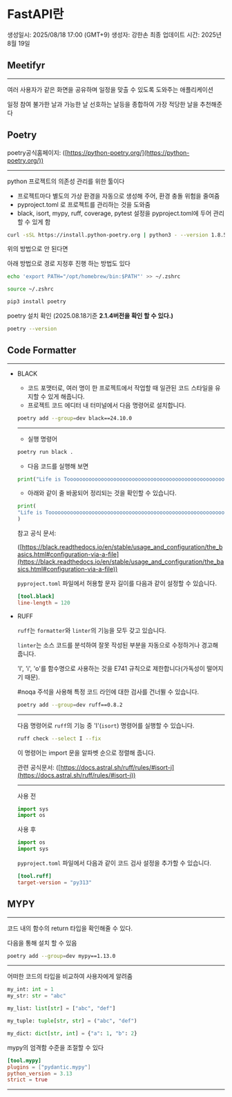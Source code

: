 # FastAPI란

생성일시: 2025/08/18 17:00 (GMT+9)
생성자: 강한손
최종 업데이트 시간: 2025년 8월 19일

## Meetifyr

---

여러 사용자가 같은 화면을 공유하며 일정을 맞출 수 있도록 도와주는 애플리케이션

일정 참여 불가한 날과 가능한 날 선호하는 날등을 종합하여 가장 적당한 날을 추천해준다

## Poetry

poetry공식홈페이지: ([https://python-poetry.org/](https://python-poetry.org/))

---

python 프로젝트의 의존성 관리를 위한 툴이다

- 프로젝트마다 별도의 가상 환경을 자동으로 생성해 주어, 환경 충돌 위험을 줄여줌
- pyproject.toml 로 프로젝트를 관리하는 것을 도와줌
- black, isort, mypy, ruff, coverage, pytest 설정을 pyproject.toml에 두어 관리할 수 있게 함

```bash
curl -sSL https://install.python-poetry.org | python3 - --version 1.8.5 
```

위의 방법으로 안 된다면

아래 방법으로 경로 지정후 진행 하는 방법도 있다

```bash
echo 'export PATH="/opt/homebrew/bin:$PATH"' >> ~/.zshrc
```

```bash
source ~/.zshrc
```

```bash
pip3 install poetry
```

poetry 설치 확인 (2025.08.18기준 **2.1.4버전을 확인 할 수 있다.)**

```bash
poetry --version
```

## Code Formatter

---

- BLACK
    - 코드 포맷터로, 여러 명이 한 프로젝트에서 작업할 때 일관된 코드 스타일을 유지할 수 있게 해줍니다.
    - 프로젝트 코드 에디터 내 터미널에서 다음 명령어로 설치합니다.
    
    ```bash
    poetry add --group=dev black==24.10.0
    ```
    
    ---
    
    - 실행 명령어
    
    ```bash
    poetry run black .
    ```
    
    - 다음 코드를 실행해 보면
    
    ```python
    print("Life is Toooooooooooooooooooooooooooooooooooooooooooooooooooooooooooooooooooooooooooooooooooooooooooooooooooooooooo Short")
    ```
    
    - 아래와 같이 줄 바꿈되어 정리되는 것을 확인할 수 있습니다.
    
    ```python
    print(
    "Life is Toooooooooooooooooooooooooooooooooooooooooooooooooooooooooooooooooooooooooooooooooooooooooooooooooooooooooo Short"
    )
    ```
    
    참고 공식 문서:
    
    ([https://black.readthedocs.io/en/stable/usage_and_configuration/the_basics.html#configuration-via-a-file](https://black.readthedocs.io/en/stable/usage_and_configuration/the_basics.html#configuration-via-a-file))
    
    `pyproject.toml` 파일에서 허용할 문자 길이를 다음과 같이 설정할 수 있습니다.
    
    ```toml
    [tool.black]
    line-length = 120
    ```
    
- RUFF
    
    `ruff`는 `formatter`와 `linter`의 기능을 모두 갖고 있습니다.
    
    `linter`는 소스 코드를 분석하여 잘못 작성된 부분을 자동으로 수정하거나 경고해 줍니다.
    
    'l', 'i', 'o'를 함수명으로 사용하는 것을 E741 규칙으로 제한합니다(가독성이 떨어지기 때문).
    
    #noqa 주석을 사용해 특정 코드 라인에 대한 검사를 건너뛸 수 있습니다.
    
    ```bash
    poetry add --group=dev ruff==0.8.2
    ```
    
    ---
    
    다음 명령어로 `ruff`의 기능 중 'I'(`isort`) 명령어를 실행할 수 있습니다.
    
    ```bash
    ruff check --select I --fix
    ```
    
    이 명령어는 import 문을 알파벳 순으로 정렬해 줍니다.
    
    관련 공식문서: ([https://docs.astral.sh/ruff/rules/#isort-i](https://docs.astral.sh/ruff/rules/#isort-i))
    
    ---
    
    사용 전
    
    ```python
    import sys
    import os
    ```
    
    사용 후
    
    ```python
    import os
    import sys
    ```
    
    `pyproject.toml` 파일에서 다음과 같이 코드 검사 설정을 추가할 수 있습니다.
    
    ```toml
    [tool.ruff]
    target-version = "py313"
    ```
    

## MYPY

---

코드 내의 함수의 return 타입을 확인해줄 수 있다.

다음을 통해 설치 할 수 있음

```bash
poetry add --group=dev mypy==1.13.0
```

---

어떠한 코드의 타입을 비교하여 사용자에게 알려줌

```python
my_int: int = 1
my_str: str = "abc"

my_list: list[str] = ["abc", "def"]

my_tuple: tuple[str, str] = ("abc", "def")

my_dict: dict[str, int] = {"a": 1, "b": 2}
```

mypy의 엄격함 수준을 조절할 수 있다

```toml
[tool.mypy]
plugins = ["pydantic.mypy"]
python_version = 3.13
strict = true
```

---
